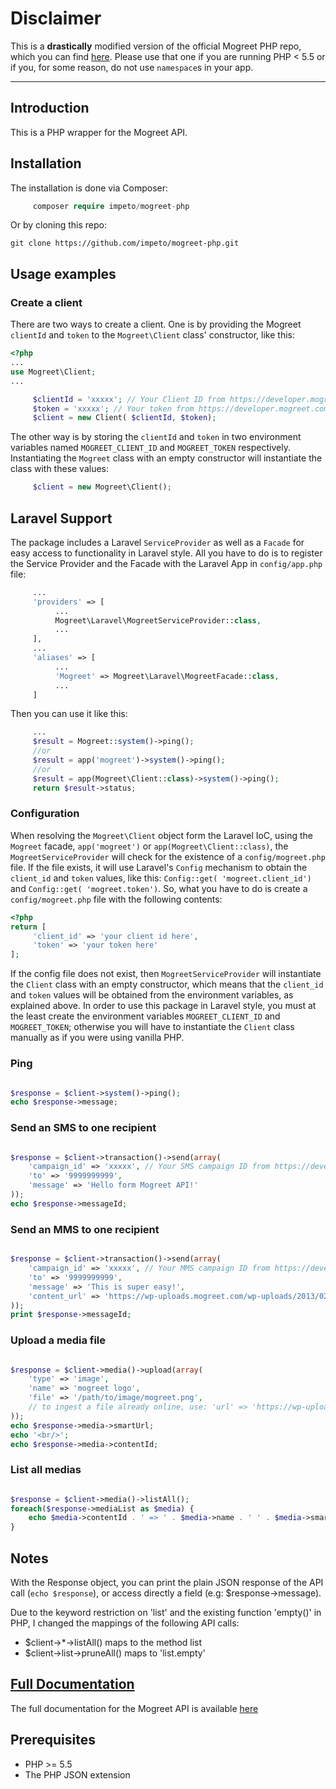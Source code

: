 # Disclaimer

This is a __drastically__ modified version of the official Mogreet PHP repo, which you can find [here](https://github.com/jperichon/mogreet-php).
Please use that one if you are running PHP < 5.5 or if you, for some reason, do not use `namespace`s in your app.

***
## Introduction

This is a PHP wrapper for the Mogreet API.

## Installation

The installation is done via Composer:

```php
     composer require impeto/mogreet-php
```

Or by cloning this repo:
    
    git clone https://github.com/impeto/mogreet-php.git

## Usage examples

### Create a client

There are two ways to create a client. One is by providing the Mogreet `clientId` and `token` to the `Mogreet\Client` class' constructor, like this:
```php
<?php
...
use Mogreet\Client;
...

     $clientId = 'xxxxx'; // Your Client ID from https://developer.mogreet.com/dashboard
     $token = 'xxxxx'; // Your token from https://developer.mogreet.com/dashboard
     $client = new Client( $clientId, $token);
```
The other way is by storing the `clientId` and `token` in two environment variables named `MOGREET_CLIENT_ID` and `MOGREET_TOKEN` respectively. Instantiating the `Mogreet` class with an empty constructor will instantiate the class with these values:

```php
     $client = new Mogreet\Client();
```

## Laravel Support

The package includes a Laravel `ServiceProvider` as well as a `Facade` for easy access to functionality in Laravel style. All you have to do is to register the Service Provider and the Facade with the Laravel App in `config/app.php` file:

```php
     ...
     'providers' => [
          ...
          Mogreet\Laravel\MogreetServiceProvider::class,
          ...
     ],
     ...
     'aliases' => [
          ...
          'Mogreet' => Mogreet\Laravel\MogreetFacade::class,
          ...
     ]
```
 Then you can use it like this:
 
```php
     ...
     $result = Mogreet::system()->ping();
     //or
     $result = app('mogreet')->system()->ping();
     //or
     $result = app(Mogreet\Client::class)->system()->ping();
     return $result->status;
```

### Configuration

When resolving the `Mogreet\Client` object form the Laravel IoC, using the `Mogreet` facade, `app('mogreet')` or `app(Mogreet\Client::class)`, the `MogreetServiceProvider` will check for the existence of a `config/mogreet.php` file. If the file exists, it will use Laravel's `Config` mechanism to obtain the `client_id` and `token` values, like this: `Config::get( 'mogreet.client_id')` and `Config::get( 'mogreet.token')`. So, what you have to do is create a `config/mogreet.php` file with the following contents:

```php
<?php
return [
     'client_id' => 'your client id here',
     'token' => 'your token here'
];
```
If the config file does not exist, then `MogreetServiceProvider` will instantiate the `Client` class with an empty constructor, which means that the `client_id` and `token` values will be obtained from the environment variables, as explained above. In order to use this package in Laravel style, you must at the least create the environment variables `MOGREET_CLIENT_ID` and `MOGREET_TOKEN`; otherwise you will have to instantiate the `Client` class manually as if you were using vanilla PHP.

### Ping

```php

$response = $client->system()->ping();
echo $response->message;
```

### Send an SMS to one recipient

```php

$response = $client->transaction()->send(array(
    'campaign_id' => 'xxxxx', // Your SMS campaign ID from https://developer.mogreet.com/dashboard
    'to' => '9999999999',
    'message' => 'Hello form Mogreet API!'
));
echo $response->messageId;
```

### Send an MMS to one recipient

```php

$response = $client->transaction()->send(array(
    'campaign_id' => 'xxxxx', // Your MMS campaign ID from https://developer.mogreet.com/dashboard
    'to' => '9999999999',
    'message' => 'This is super easy!',
    'content_url' => 'https://wp-uploads.mogreet.com/wp-uploads/2013/02/API-Beer-sticker-300dpi-1024x1024.jpg'
));
print $response->messageId;
```
### Upload a media file

```php

$response = $client->media()->upload(array(
    'type' => 'image',
    'name' => 'mogreet logo',
    'file' => '/path/to/image/mogreet.png',
    // to ingest a file already online, use: 'url' => 'https://wp-uploads.mogreet.com/wp-uploads/2013/02/API-Beer-sticker-300dpi-1024x1024.jpg'
));
echo $response->media->smartUrl;
echo '<br/>';
echo $response->media->contentId;
```

### List all medias

```php

$response = $client->media()->listAll();
foreach($response->mediaList as $media) {
    echo $media->contentId . ' => ' . $media->name . ' ' . $media->smartUrl . '<br />';
}
```

## Notes

With the Response object, you can print the plain JSON response of the API
call (`echo $response`), or access directly a field (e.g: $response->message).

Due to the keyword restriction on 'list' and the existing function 'empty()' in
PHP, I changed the mappings of the following API calls:

- $client->*->listAll() maps to the method list
- $client->list->pruneAll() maps to 'list.empty'


## [Full Documentation](https://developer.mogreet.com/docs)

The full documentation for the Mogreet API is available [here](https://developer.mogreet.com/docs)

## Prerequisites

* PHP >= 5.5
* The PHP JSON extension
